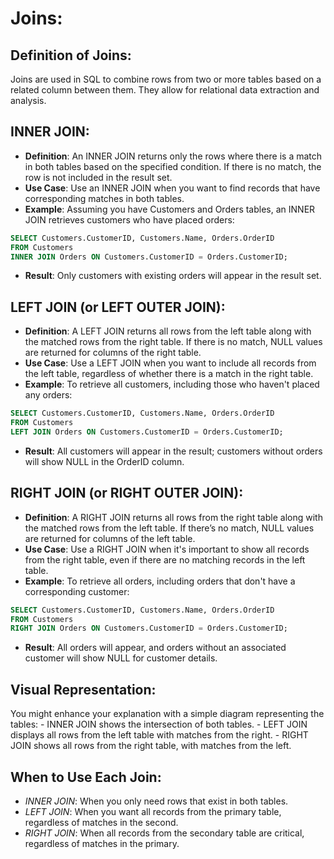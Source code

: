# Joins:

## Definition of Joins:
Joins are used in SQL to combine rows from two or more tables based on a related column between them. They allow for relational data extraction and analysis.

## INNER JOIN:
- **Definition**: An INNER JOIN returns only the rows where there is a match in both tables based on the specified condition. If there is no match, the row is not included in the result set.
- **Use Case**: Use an INNER JOIN when you want to find records that have corresponding matches in both tables.
- **Example**: Assuming you have Customers and Orders tables, an INNER JOIN retrieves customers who have placed orders:

```sql
SELECT Customers.CustomerID, Customers.Name, Orders.OrderID 
FROM Customers 
INNER JOIN Orders ON Customers.CustomerID = Orders.CustomerID;
```

- **Result**: Only customers with existing orders will appear in the result set.

## LEFT JOIN (or LEFT OUTER JOIN):
- **Definition**: A LEFT JOIN returns all rows from the left table along with the matched rows from the right table. If there is no match, NULL values are returned for columns of the right table.
- **Use Case**: Use a LEFT JOIN when you want to include all records from the left table, regardless of whether there is a match in the right table.
- **Example**: To retrieve all customers, including those who haven't placed any orders:

```sql
SELECT Customers.CustomerID, Customers.Name, Orders.OrderID 
FROM Customers 
LEFT JOIN Orders ON Customers.CustomerID = Orders.CustomerID;
```

- **Result**: All customers will appear in the result; customers without orders will show NULL in the OrderID column.

## RIGHT JOIN (or RIGHT OUTER JOIN):
- **Definition**: A RIGHT JOIN returns all rows from the right table along with the matched rows from the left table. If there’s no match, NULL values are returned for columns of the left table.
- **Use Case**: Use a RIGHT JOIN when it's important to show all records from the right table, even if there are no matching records in the left table.
- **Example**: To retrieve all orders, including orders that don't have a corresponding customer:

```sql
SELECT Customers.CustomerID, Customers.Name, Orders.OrderID 
FROM Customers 
RIGHT JOIN Orders ON Customers.CustomerID = Orders.CustomerID;
```

- **Result**: All orders will appear, and orders without an associated customer will show NULL for customer details.

## Visual Representation:
You might enhance your explanation with a simple diagram representing the tables:
    - INNER JOIN shows the intersection of both tables.
    - LEFT JOIN displays all rows from the left table with matches from the right.
    - RIGHT JOIN shows all rows from the right table, with matches from the left.

## When to Use Each Join:
- *INNER JOIN*: When you only need rows that exist in both tables.
- *LEFT JOIN*: When you want all records from the primary table, regardless of matches in the second.
- *RIGHT JOIN*: When all records from the secondary table are critical, regardless of matches in the primary.
